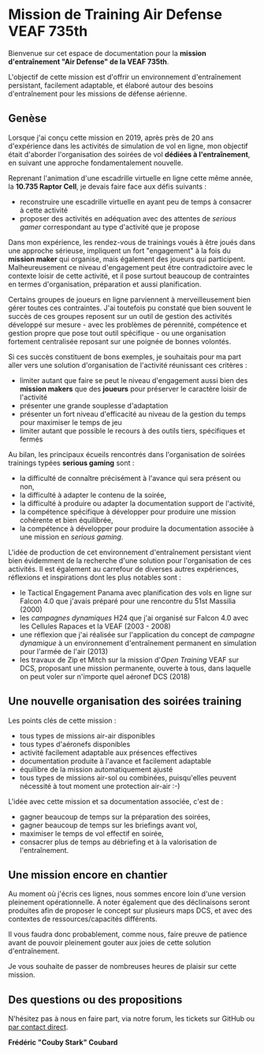 # Mission de Training Air Defense VEAF 735th

Bienvenue sur cet espace de documentation pour la **mission d'entraînement "Air Defense" de la VEAF 735th**.

L'objectif de cette mission est d'offrir un environnement d'entraînement persistant, facilement adaptable, et élaboré autour des besoins d'entraînement pour les missions de défense aérienne.


## Genèse

Lorsque j'ai conçu cette mission en 2019, après près de 20 ans d'expérience dans les activités de simulation de vol en ligne, mon objectif était d'aborder l'organisation des soirées de vol **dédiées à l'entraînement**, en suivant une approche fondamentalement nouvelle.

Reprenant l'animation d'une escadrille virtuelle en ligne cette même année, la **10.735 Raptor Cell**, je devais faire face aux défis suivants :
* reconstruire une escadrille virtuelle en ayant peu de temps à consacrer à cette activité
* proposer des activités en adéquation avec des attentes de *serious gamer* correspondant au type d'activité que je propose

Dans mon expérience, les rendez-vous de trainings voués à être joués dans une approche sérieuse, impliquent un fort "engagement" à la fois du **mission maker** qui organise, mais également des joueurs qui participent. Malheureusement ce niveau d'engagement peut être contradictoire avec le contexte loisir de cette activité, et il pose surtout beaucoup de contraintes en termes d'organisation, préparation et aussi planification.

Certains groupes de joueurs en ligne parviennent à merveilleusement bien gérer toutes ces contraintes. J'ai toutefois pu constaté que bien souvent le succès de ces groupes reposent sur un outil de gestion des activités développé sur mesure - avec les problèmes de pérennité, compétence et gestion propre que pose tout outil spécifique - ou une organisation fortement centralisée reposant sur une poignée de bonnes volontés.

Si ces succès constituent de bons exemples, je souhaitais pour ma part aller vers une solution d'organisation de l'activité réunissant ces critères :
* limiter autant que faire se peut le niveau d'engagement aussi bien des **mission makers** que des **joueurs** pour préserver le caractère loisir de l'activité
* présenter une grande souplesse d'adaptation
* présenter un fort niveau d'efficacité au niveau de la gestion du temps pour maximiser le temps de jeu
* limiter autant que possible le recours à des outils tiers, spécifiques et fermés

Au bilan, les principaux écueils rencontrés dans l'organisation de soirées trainings typées **serious gaming** sont :
* la difficulté de connaître précisément à l'avance qui sera présent ou non,
* la difficulté à adapter le contenu de la soirée,
* la difficulté à produire ou adapter la documentation support de l'activité,
* la compétence spécifique à développer pour produire une mission cohérente et bien équilibrée,
* la compétence à développer pour produire la documentation associée à une mission en *serious gaming*.

L'idée de production de cet environnement d'entraînement persistant vient bien évidemment de la recherche d'une solution pour l'organisation de ces activités. Il est également au carrefour de diverses autres expériences, réflexions et inspirations dont les plus notables sont :
* le Tactical Engagement Panama avec planification des vols en ligne sur Falcon 4.0 que j'avais préparé pour une rencontre du 51st Massilia (2000)
* les *campagnes dynamiques* H24 que j'ai organisé sur Falcon 4.0 avec les Cellules Rapaces et la VEAF (2003 - 2008)
* une réflexion que j'ai réalisée sur l'application du concept de *campagne dynamique* à un environnement d'entraînement permanent en simulation pour l'armée de l'air (2013)
* les travaux de Zip et Mitch sur la mission d'*Open Training* VEAF sur DCS, proposant une mission permanente, ouverte à tous, dans laquelle on peut voler sur n'importe quel aéronef DCS (2018)


## Une nouvelle organisation des soirées training

Les points clés de cette mission :
* tous types de missions air-air disponibles
* tous types d'aéronefs disponibles
* activité facilement adaptable aux présences effectives
* documentation produite à l'avance et facilement adaptable
* équilibre de la mission automatiquement ajusté
* tous types de missions air-sol ou combinées, puisqu'elles peuvent nécessité à tout moment une protection air-air :-)

L'idée avec cette mission et sa documentation associée, c'est de :
* gagner beaucoup de temps sur la préparation des soirées,
* gagner beaucoup de temps sur les briefings avant vol,
* maximiser le temps de vol effectif en soirée,
* consacrer plus de temps au débriefing et à la valorisation de l'entraînement.


## Une mission encore en chantier

Au moment où j'écris ces lignes, nous sommes encore loin d'une version pleinement opérationnelle.
A noter également que des déclinaisons seront produites afin de proposer le concept sur plusieurs maps DCS, et avec des contextes de ressources/capacités différents.

Il vous faudra donc probablement, comme nous, faire preuve de patience avant de pouvoir pleinement gouter aux joies de cette solution d'entraînement.

Je vous souhaite de passer de nombreuses heures de plaisir sur cette mission.


## Des questions ou des propositions

N'hésitez pas à nous en faire part, via notre forum, les tickets sur GitHub ou [par contact direct](mailto:veaf_couby@gmail.com).



**Frédéric "Couby Stark" Coubard**
